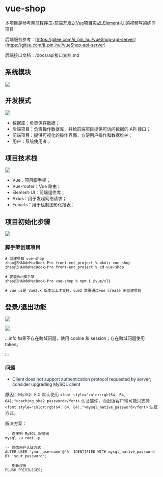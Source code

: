 # vue-shop

本项目是参考[黑马程序员-前端开发之Vue项目实战_Element-UI](https://www.bilibili.com/video/BV1x64y1S7S7?spm_id_from=333.788.player.switch&vd_source=2467d52477b91eac005d50efcda2bfbe&p=11)的视频写的练习项目

后端服务参考：[https://gitee.com/ji_pin_hui/vueShop-api-server](https://gitee.com/ji_pin_hui/vueShop-api-server)

后端接口文档：/docs/api接口文档.md

## 系统模块

![](https://cdn.nlark.com/yuque/0/2025/png/26184762/1744903678698-3cbf8392-4d68-412d-a011-713975bf2ec8.png)

## 开发模式

![](https://cdn.nlark.com/yuque/0/2025/png/26184762/1744904055702-e779db35-4048-4f0c-9f4a-f5ccebb8274f.png)

+ 数据库：负责保存数据；
+ 后端项目：负责操作数据库，并给前端项目提供可访问数据的 API 接口；
+ 前端项目：提供可视化的操作界面，方便用户操作和数据维护；
+ 用户：系统使用者；

## 项目技术栈

![](https://cdn.nlark.com/yuque/0/2025/png/26184762/1744904298233-874c37bd-0208-4f26-a8f5-3701a2c3023d.png)

+ Vue：项目脚手架；
+ Vue-router：Vue 路由；
+ Element-UI：前端组件库；
+ Axios：用于发起网络请求；
+ Echarts：用于绘制图形化报表；

## 项目初始化步骤

![](https://cdn.nlark.com/yuque/0/2025/png/26184762/1744904535869-77fd76eb-23b2-44fe-81f4-c70a6dff52a7.png)

### 脚手架创建项目

```plain
# 创建项目 vue-shop
zhao@ZHAOdeMacBook-Pro front-end_project % mkdir vue-shop
zhao@ZHAOdeMacBook-Pro front-end_project % cd vue-shop

# 安装Vue脚手架
zhao@ZHAOdeMacBook-Pro vue-shop % npm i @vue/cli

# vue ui是 Vue3.x 版本以上才支持，vue2 需要通过vue create 来创建项目
```


## 登录/退出功能

![](https://cdn.nlark.com/yuque/0/2025/png/26184762/1744910225149-581ccf84-7c62-4629-88c9-dfcbf36800e4.png)

![](https://cdn.nlark.com/yuque/0/2025/png/26184762/1744910457656-701e0073-c7b8-45d3-9e57-3bb8f963d46a.png)

:::info
如果不存在跨域问题，使用 cookie 和 session；存在跨域问题使用 token。

:::

### 问题
+ <font style="color:rgb(38, 38, 38);background-color:rgb(239, 246, 255);">Client does not support authentication protocol requested by server; consider upgrading MySQL client</font>

<font style="color:rgb(38, 38, 38);background-color:rgb(239, 246, 255);">原因：</font><font style="color:rgb(64, 64, 64);">MySQL 8.0 默认使用 </font>`<font style="color:rgb(64, 64, 64);">caching_sha2_password</font>`<font style="color:rgb(64, 64, 64);"> 认证插件，而旧版客户端可能只支持 </font>`<font style="color:rgb(64, 64, 64);">mysql_native_password</font>`<font style="color:rgb(64, 64, 64);"> 认证方式。</font>

<font style="color:rgb(64, 64, 64);">解决方案：</font>

```plain
-- 连接到 MySQL 服务器
mysql -u root -p

-- 修改用户认证方式
ALTER USER 'your_username'@'%' IDENTIFIED WITH mysql_native_password BY 'your_password';

-- 刷新权限
FLUSH PRIVILEGES;
```